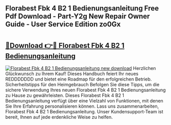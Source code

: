 ## Florabest Fbk 4 B2 1 Bedienungsanleitung Free Pdf Download - Part-Y2g New Repair Owner Guide - User Service Edition zo0Gx

# <h2><a href="http://df1tyg.blite.top/?on=Florabest+Fbk+4+B2+1+Bedienungsanleitung">🔗Download 👉🔴 Florabest Fbk 4 B2 1 Bedienungsanleitung</a></h2>

[![Florabest Fbk 4 B2 1 Bedienungsanleitung new download](https://i.imgur.com/lujVjoI.png)](http://df1tyg.blite.top/?on=Florabest+Fbk+4+B2+1+Bedienungsanleitung)
Herzlichen Glückwunsch zu Ihrem Kauf! Dieses Handbuch feiert Ihr neues REDDDDDDD und bietet eine Roadmap für den erfolgreichen Betrieb. Sicherheitstipps für den Heimgebrauch Befolgen Sie diese Tipps, um die sichere Verwendung Ihres neuen Florabest Fbk 4 B2 1 Bedienungsanleitung zu Hause zu gewährleisten. Dieses Florabest Fbk 4 B2 1 Bedienungsanleitung verfügt über eine Vielzahl von Funktionen, mit denen Sie Ihre Erfahrung personalisieren können. Lass uns zusammenarbeiten, Florabest Fbk 4 B2 1 Bedienungsanleitung. Unser Kundensupport-Team ist bereit, Ihnen auf jede erdenkliche Weise zu helfen.
